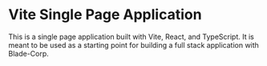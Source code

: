 # Vite Single Page Application

This is a single page application built with Vite, React, and TypeScript. It is meant to be used as a starting point for building a full stack application with Blade-Corp.
